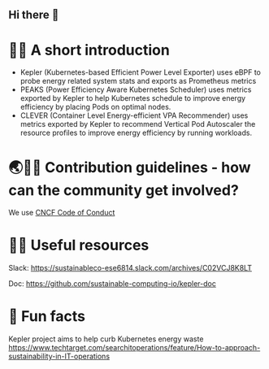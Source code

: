 ## Hi there 👋


# 🙋‍♀️ A short introduction

- Kepler (Kubernetes-based Efficient Power Level Exporter) uses eBPF to probe energy related system stats and exports as Prometheus metrics 
- PEAKS (Power Efficiency Aware Kubernetes Scheduler) uses metrics exported by Kepler to help Kubernetes schedule to improve energy efficiency by placing Pods on optimal nodes.
- CLEVER (Container Level Energy-efficient VPA Recommender) uses metrics exported by Kepler to recommend Vertical Pod Autoscaler the resource profiles to improve energy efficiency by running workloads.

# 🌏🌲🌳 Contribution guidelines - how can the community get involved?

We use [CNCF Code of Conduct](https://github.com/cncf/foundation/blob/main/code-of-conduct.md)
# 👩‍💻 Useful resources 
 Slack: 
 https://sustainableco-ese6814.slack.com/archives/C02VCJ8K8LT
 
 Doc:
 https://github.com/sustainable-computing-io/kepler-doc
# 🍿 Fun facts 
Kepler project aims to help curb Kubernetes energy waste 
https://www.techtarget.com/searchitoperations/feature/How-to-approach-sustainability-in-IT-operations


